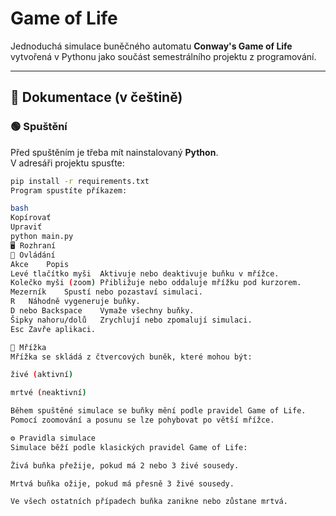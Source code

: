 # Game of Life

Jednoduchá simulace buněčného automatu **Conway's Game of Life** vytvořená v Pythonu jako součást semestrálního projektu z programování.

---

## 📝 Dokumentace (v češtině)

### 🟢 Spuštění
Před spuštěním je třeba mít nainstalovaný **Python**.  
V adresáři projektu spusťte:

```bash
pip install -r requirements.txt
Program spustíte příkazem:

bash
Kopírovať
Upraviť
python main.py
🖥️ Rozhraní
🧭 Ovládání
Akce	Popis
Levé tlačítko myši	Aktivuje nebo deaktivuje buňku v mřížce.
Kolečko myši (zoom)	Přibližuje nebo oddaluje mřížku pod kurzorem.
Mezerník	Spustí nebo pozastaví simulaci.
R	Náhodně vygeneruje buňky.
D nebo Backspace	Vymaže všechny buňky.
Šipky nahoru/dolů	Zrychlují nebo zpomalují simulaci.
Esc	Zavře aplikaci.

📐 Mřížka
Mřížka se skládá z čtvercových buněk, které mohou být:

živé (aktivní)

mrtvé (neaktivní)

Během spuštěné simulace se buňky mění podle pravidel Game of Life.
Pomocí zoomování a posunu se lze pohybovat po větší mřížce.

⚙️ Pravidla simulace
Simulace běží podle klasických pravidel Game of Life:

Živá buňka přežije, pokud má 2 nebo 3 živé sousedy.

Mrtvá buňka ožije, pokud má přesně 3 živé sousedy.

Ve všech ostatních případech buňka zanikne nebo zůstane mrtvá.